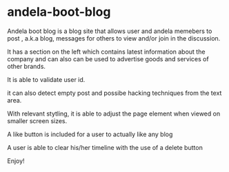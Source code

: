 # andela-boot-blog

Andela boot blog is a blog site that allows user and andela memebers to post , a.k.a blog, messages for others 
to view and/or join in the discussion. 



It has a section on the left which contains latest information 
about the company and can also can be used to advertise goods and services of other brands.



It is able to validate user id.

it can also detect empty post and possibe hacking techniques from the text area.

With relevant stytling, it is able to adjust the page element when viewed on smaller screen sizes.

A like button is included for a user to actually like any blog

A user is able to clear his/her timeline with the use of a delete button

Enjoy!
